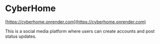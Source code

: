 # CyberHome
[https://cyberhome.onrender.com](https://cyberhome.onrender.com)

This is a social media platform where users can create accounts and post status updates.


